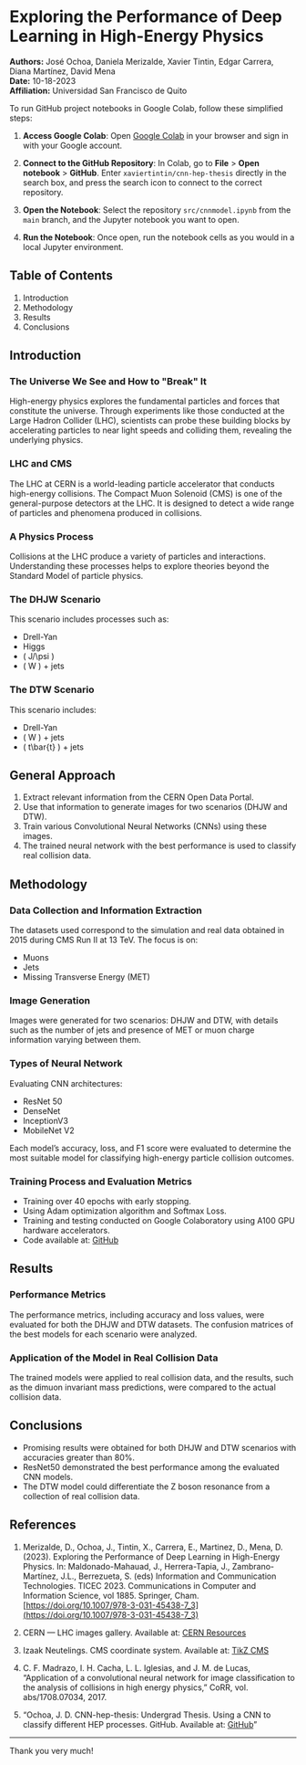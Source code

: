 # Exploring the Performance of Deep Learning in High-Energy Physics

**Authors:** José Ochoa, Daniela Merizalde, Xavier Tintin, Edgar Carrera, Diana Martínez, David Mena  
**Date:** 10-18-2023  
**Affiliation:** Universidad San Francisco de Quito


To run GitHub project notebooks in Google Colab, follow these simplified steps:

1. **Access Google Colab**: Open [Google Colab](https://colab.research.google.com) in your browser and sign in with your Google account.

2. **Connect to the GitHub Repository**: In Colab, go to **File** > **Open notebook** > **GitHub**. Enter `xaviertintin/cnn-hep-thesis` directly in the search box, and press the search icon to connect to the correct repository.

3. **Open the Notebook**: Select the repository `src/cnnmodel.ipynb` from the `main` branch, and the Jupyter notebook you want to open.

4. **Run the Notebook**: Once open, run the notebook cells as you would in a local Jupyter environment.


## Table of Contents

1. Introduction
2. Methodology
3. Results
4. Conclusions

## Introduction

### The Universe We See and How to "Break" It
High-energy physics explores the fundamental particles and forces that constitute the universe. Through experiments like those conducted at the Large Hadron Collider (LHC), scientists can probe these building blocks by accelerating particles to near light speeds and colliding them, revealing the underlying physics.

### LHC and CMS
The LHC at CERN is a world-leading particle accelerator that conducts high-energy collisions. The Compact Muon Solenoid (CMS) is one of the general-purpose detectors at the LHC. It is designed to detect a wide range of particles and phenomena produced in collisions.

### A Physics Process
Collisions at the LHC produce a variety of particles and interactions. Understanding these processes helps to explore theories beyond the Standard Model of particle physics.

### The DHJW Scenario
This scenario includes processes such as:
- Drell-Yan
- Higgs
- \( J/\psi \)
- \( W \) + jets

### The DTW Scenario
This scenario includes:
- Drell-Yan
- \( W \) + jets
- \( t\bar{t} \) + jets

## General Approach

1. Extract relevant information from the CERN Open Data Portal.
2. Use that information to generate images for two scenarios (DHJW and DTW).
3. Train various Convolutional Neural Networks (CNNs) using these images.
4. The trained neural network with the best performance is used to classify real collision data.

## Methodology

### Data Collection and Information Extraction
The datasets used correspond to the simulation and real data obtained in 2015 during CMS Run II at 13 TeV. The focus is on:
- Muons
- Jets
- Missing Transverse Energy (MET)

### Image Generation
Images were generated for two scenarios: DHJW and DTW, with details such as the number of jets and presence of MET or muon charge information varying between them.

### Types of Neural Network
Evaluating CNN architectures:
- ResNet 50
- DenseNet
- InceptionV3
- MobileNet V2

Each model’s accuracy, loss, and F1 score were evaluated to determine the most suitable model for classifying high-energy particle collision outcomes.

### Training Process and Evaluation Metrics
- Training over 40 epochs with early stopping.
- Using Adam optimization algorithm and Softmax Loss.
- Training and testing conducted on Google Colaboratory using A100 GPU hardware accelerators.
- Code available at: [GitHub](https://github.com/jose8af/cnn-hep-thesis)

## Results

### Performance Metrics
The performance metrics, including accuracy and loss values, were evaluated for both the DHJW and DTW datasets. The confusion matrices of the best models for each scenario were analyzed.

### Application of the Model in Real Collision Data
The trained models were applied to real collision data, and the results, such as the dimuon invariant mass predictions, were compared to the actual collision data.

## Conclusions

- Promising results were obtained for both DHJW and DTW scenarios with accuracies greater than 80%.
- ResNet50 demonstrated the best performance among the evaluated CNN models.
- The DTW model could differentiate the Z boson resonance from a collection of real collision data.

## References

1. Merizalde, D., Ochoa, J., Tintin, X., Carrera, E., Martinez, D., Mena, D. (2023). Exploring the Performance of Deep Learning in High-Energy Physics. In: Maldonado-Mahauad, J., Herrera-Tapia, J., Zambrano-Martínez, J.L., Berrezueta, S. (eds) Information and Communication Technologies. TICEC 2023. Communications in Computer and Information Science, vol 1885. Springer, Cham. [https://doi.org/10.1007/978-3-031-45438-7_3](https://doi.org/10.1007/978-3-031-45438-7_3)

2. CERN — LHC images gallery. Available at: [CERN Resources](https://home.cern/resources/image/accelerators/lhc-images-gallery)
3. Izaak Neutelings. CMS coordinate system. Available at: [TikZ CMS](https://tikz.net/axis3d_cms/)
4. C. F. Madrazo, I. H. Cacha, L. L. Iglesias, and J. M. de Lucas, “Application of a convolutional neural network for image classification to the analysis of collisions in high energy physics,” CoRR, vol. abs/1708.07034, 2017.
5. “Ochoa, J. D. CNN-hep-thesis: Undergrad Thesis. Using a CNN to classify different HEP processes. GitHub. Available at: [GitHub](https://github.com/jose8af/cnn-hep-thesis)”

---

Thank you very much!
